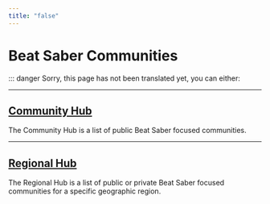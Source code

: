```yaml
---
title: "false"
---
```


# Beat Saber Communities

::: danger Sorry, this page has not been translated yet, you can either:

---

## [Community Hub](./community-hub.md)

The Community Hub is a list of public Beat Saber focused communities.

---

## [Regional Hub](./regional-hub.md)

The Regional Hub is a list of public or private Beat Saber focused communities for a specific geographic region.
